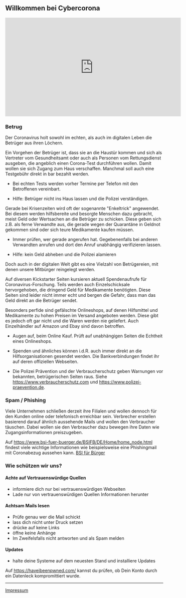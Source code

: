 ## Willkommen bei Cybercorona
<div class="iframe-container">
<iframe width="560" height="315" src="https://www.youtube-nocookie.com/embed/GweBaP2jWug" frameborder="0" allow="accelerometer; autoplay; encrypted-media; gyroscope; picture-in-picture" allowfullscreen></iframe>
</div>


### Betrug
Der Coronavirus holt sowohl im echten, als auch im digitalen Leben die Betrüger aus ihren Löchern.

Ein Vorgehen der Betrüger ist, dass sie an die Haustür kommen und sich als Vertreter vom Gesundheitsamt oder auch als Personen vom Rettungsdienst ausgeben, die angeblich einen Corona-Test durchführen wollen. Damit wollen sie sich Zugang zum Haus verschaffen.
Manchmal soll auch eine Testgebühr direkt in bar bezahlt werden. 

* Bei echten Tests werden vorher Termine per Telefon mit den Betroffenen vereinbart.

* Hilfe: Betrüger nicht ins Haus lassen und die Polizei verständigen.

Gerade bei Krisenzeiten wird oft der sogenannte "Enkeltrick" angewendet. Bei diesem werden hilfsbereite und besorgte Menschen dazu gebracht, meist Geld oder Wertsachen an die Betrüger zu schicken. Diese geben sich z.B. als ferne Verwandte aus, die gerade wegen der Quarantäne in Geldnot gekommen sind oder sich teure Medikamente kaufen müssen.

* Immer prüfen, wer gerade angerufen hat. Gegebenenfalls bei anderen Verwandten anrufen und dort den Anruf unabhängig verifizieren lassen.

* Hilfe: kein Geld abheben und die Polizei alamieren

Doch auch in der digitalen Welt gibt es eine Vielzahl von Betrügereien, mit denen unsere Mitbürger reingelegt werden.

Auf diversen Kickstarter Seiten kursieren aktuell Spendenaufrufe für Coronavirus-Forschung. Teils werden auch Einzelschicksale hervorgehoben, die dringend Geld für Medikamente benötigten. Diese Seiten sind leider nicht immer echt und bergen die Gefahr, dass man das Geld direkt an die Betrüger sendet.

Besonders perfide sind gefälschte Onlineshops, auf denen Hilfsmittel und Medikamente zu hohen Preisen im Versand angeboten werden. Diese gibt es jedoch oft gar nicht und die Waren werden nie geliefert. Auch Einzelhändler auf Amazon und Ebay sind davon betroffen.

* Augen auf, beim Online Kauf. Prüft auf unabhängigen Seiten die Echtheit eines Onlineshops.

* Spenden und ähnliches können i.d.R. auch immer direkt an die Hilfsorganisationen gesendet werden. Die Bankverbindungen findet ihr auf deren offiziellen Webseiten.

* Die Polizei Prävention und der Verbraucherschutz geben Warnungen vor bekannten, betrügerischen Seiten raus.
Siehe <https://www.verbraucherschutz.com> und <https://www.polizei-praevention.de>.

### Spam / Phishing
Viele Unternehmen schließen derzeit ihre Filialen und wollen dennoch für den Kunden online oder telefonisch erreichbar sein. Verbrecher erstellen basierend darauf ähnlich aussehende Mails und wollen den Verbraucher täuschen. Dabei wollen sie den Verbraucher dazu bewegen ihre Daten wie Zugangsinformationen preiszugeben.

Auf <https://www.bsi-fuer-buerger.de/BSIFB/DE/Home/home_node.html> findest viele wichtige Informationen wie beispielsweise eine Phishingmail mit Coronabezug aussehen kann. [BSI für Bürger](https://www.bsi-fuer-buerger.de/BSIFB/DE/Service/Aktuell/Informationen/Artikel/corona-falschmeldungen.html)

### Wie schützen wir uns?

#### Achte auf Vertrauenswürdige Quellen
* informiere dich nur bei vertrauenswürdigen Webseiten
* Lade nur von vertrauenswürdigen Quellen Informationen herunter
#### Achtsam Mails lesen
* Prüfe genau wer die Mail schickt 
* lass dich nicht unter Druck setzen
* drücke auf keine Links
* öffne keine Anhänge
* Im Zweifelsfalls nicht antworten und als Spam melden
#### Updates
* halte deine Systeme auf dem neuesten Stand und installiere Updates

Auf <https://haveibeenpwned.com/> kannst du prüfen, ob Dein Konto durch ein Datenleck kompromittiert wurde.

----
[Impressum](/impressum.html)
